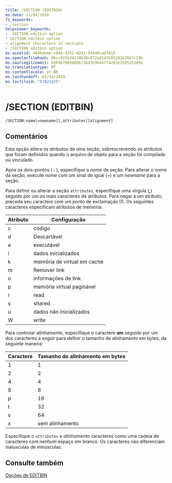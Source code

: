 ```yaml
---
title: /SECTION (EDITBIN)
ms.date: 11/04/2016
f1_keywords:
- /section
helpviewer_keywords:
- -SECTION editbin option
- SECTION editbin option
- alignment characters in sections
- /SECTION editbin option
ms.assetid: 4680ab4e-c984-4251-8241-93440cad7615
ms.openlocfilehash: 8bcc925b34118630c872a0147b93291626b7c19b
ms.sourcegitcommit: 8105b7003b89b73b4359644ff4281e1595352dda
ms.translationtype: MT
ms.contentlocale: pt-BR
ms.lasthandoff: 03/14/2019
ms.locfileid: "57822425"
---
```

# <a name="section-editbin"></a>/SECTION (EDITBIN)

```
/SECTION:name[=newname][,attributes][alignment]
```

## <a name="remarks"></a>Comentários

Esta opção altera os atributos de uma seção, sobrescrevendo os atributos que foram definidos quando o arquivo de objeto para a seção foi compilado ou vinculado.

Após os dois-pontos ( **:** ), especifique a *nome* da seção. Para alterar o nome da seção, execute *nome* com um sinal de igual (=) e um *newname* para a seção.

Para definir ou alterar a seção `attributes`, especifique uma vírgula (**,**) seguido por um ou mais caracteres de atributos. Para negar a um atributo, preceda seu caractere com um ponto de exclamação (!). Os seguintes caracteres especificam atributos de memória:

|Atributo|Configuração|
|---------------|-------------|
|c|código|
|d|Descartável|
|e|executável|
|i|dados inicializados|
|k|memória de virtual em cache|
|m|Remover link|
|o|informações de link|
|p|memória virtual paginável|
|r|read|
|s|shared|
|u|dados não inicializados|
|W|write|

Para controlar *alinhamento*, especifique o caractere **um** seguido por um dos caracteres a seguir para definir o tamanho de alinhamento em bytes, da seguinte maneira:

|Caractere|Tamanho de alinhamento em bytes|
|---------------|-----------------------------|
|1|1|
|2|2|
|4|4|
|8|8|
|p|16|
|t|32|
|s|64|
|x|sem alinhamento|

Especifique o `attributes` e *alinhamento* caracteres como uma cadeia de caracteres com nenhum espaço em branco. Os caracteres não diferenciam maiusculas de minúsculas.

## <a name="see-also"></a>Consulte também

[Opções de EDITBIN](editbin-options.md)
